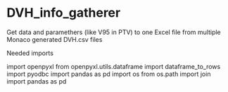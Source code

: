 # DVH_info_gatherer
Get data and paramethers (like V95 in PTV) to one Excel file from multiple Monaco generated DVH.csv files

Needed imports

import openpyxl
from openpyxl.utils.dataframe import dataframe_to_rows
import pyodbc
import pandas as pd
import os
from os.path import join
import pandas as pd
